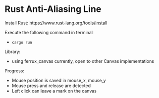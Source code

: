 # Rust Anti-Aliasing Line

Install Rust: https://www.rust-lang.org/tools/install

Execute the following command in terminal
* `cargo run`

Library:
* using ferrux_canvas currently, open to other Canvas implementations

Progress:
* Mouse position is saved in mouse_x, mouse_y
* Mouse press and release are detected
* Left click can leave a mark on the canvas


